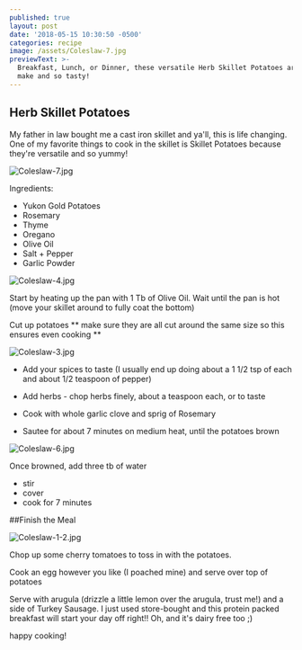 ```yaml
---
published: true
layout: post
date: '2018-05-15 10:30:50 -0500'
categories: recipe
image: /assets/Coleslaw-7.jpg
previewText: >-
  Breakfast, Lunch, or Dinner, these versatile Herb Skillet Potatoes are easy to
  make and so tasty!
---
```

## Herb Skillet Potatoes


My father in law bought me a cast iron skillet and ya'll, this is life changing. One of my favorite things to cook in the skillet is Skillet Potatoes because they're versatile and so yummy! 

![Coleslaw-7.jpg]({{site.baseurl}}/assets/Coleslaw-7.jpg)


Ingredients: 

- Yukon Gold Potatoes
- Rosemary
- Thyme
- Oregano
- Olive Oil
- Salt + Pepper 
- Garlic Powder 

![Coleslaw-4.jpg]({{site.baseurl}}/assets/Coleslaw-4.jpg)


Start by heating up the pan with 1 Tb of Olive Oil. Wait until the pan is hot (move your skillet around to fully coat the bottom)

Cut up potatoes ** make sure they are all cut around the same size so this ensures even cooking **

![Coleslaw-3.jpg]({{site.baseurl}}/sssets/Coleslaw-3.jpg)


- Add your spices to taste (I usually end up doing about a 1 1/2 tsp of each and about 1/2 teaspoon of pepper)

- Add herbs - chop herbs finely, about a teaspoon each, or to taste 

- Cook with whole garlic clove and sprig of Rosemary

- Sautee for about 7 minutes on medium heat, until the potatoes brown

![Coleslaw-6.jpg]({{site.baseurl}}/assets/Coleslaw-6.jpg)

Once browned, add three tb of water
- stir
- cover 
- cook for 7 minutes

##Finish the Meal 

![Coleslaw-1-2.jpg]({{site.baseurl}}/assets/Coleslaw-1-2.jpg)


Chop up some cherry tomatoes to toss in with the potatoes. 

Cook an egg however you like (I poached mine) and serve over top of potatoes

Serve with arugula (drizzle a little lemon over the arugula, trust me!) and a side of Turkey Sausage. I just used store-bought and this protein packed breakfast will start your day off right!! Oh, and it's dairy free too ;) 

happy cooking!
